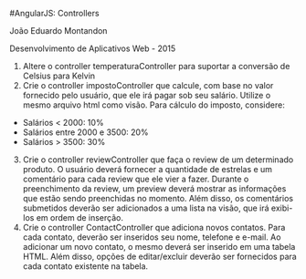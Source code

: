 #AngularJS: Controllers

João Eduardo Montandon

Desenvolvimento de Aplicativos Web - 2015

1. Altere o controller temperaturaController para suportar a conversão de Celsius para Kelvin
2. Crie o controller impostoController que calcule, com base no valor fornecido pelo usuário, que ele irá pagar sob seu salário. Utilize o mesmo arquivo html como visão. Para cálculo do imposto, considere:
  * Salários < 2000: 10%
  * Salários entre 2000 e 3500: 20%
  * Salários > 3500: 30%
3. Crie o controller reviewController que faça o review de um determinado produto. O usuário deverá fornecer a quantidade de estrelas e um comentário para cada review que ele vier a fazer. Durante o preenchimento da review, um preview deverá mostrar as informações que estão sendo preenchidas no momento. Além disso, os comentários submetidos deverão ser adicionados a uma lista na visão, que irá exibi-los em ordem de inserção.
4. Crie o controller ContactController que adiciona novos contatos. Para cada contato, deverão ser inseridos seu nome, telefone e e-mail. Ao adicionar um novo contato, o mesmo deverá ser inserido em uma tabela HTML. Além disso, opções de editar/excluir deverão ser fornecidos para cada contato existente na tabela.
